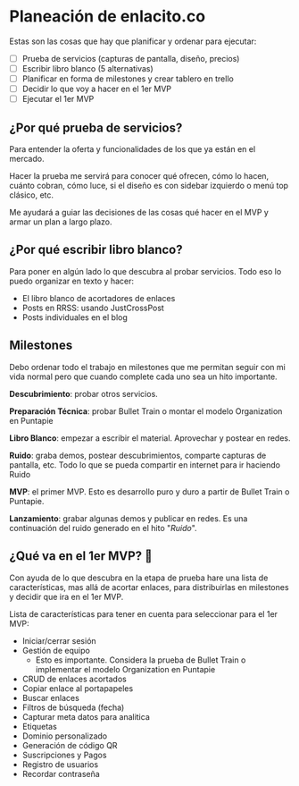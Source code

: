 # Planeación de enlacito.co

Estas son las cosas que hay que planificar y ordenar para ejecutar:

- [ ] Prueba de servicios (capturas de pantalla, diseño, precios)
- [ ] Escribir libro blanco (5 alternativas)
- [ ] Planificar en forma de milestones y crear tablero en trello
- [ ] Decidir lo que voy a hacer en el 1er MVP
- [ ] Ejecutar el 1er MVP

## ¿Por qué prueba de servicios?

Para entender la oferta y funcionalidades de los que ya están en el mercado.

Hacer la prueba me servirá para conocer qué ofrecen, cómo lo hacen, cuánto cobran, cómo luce, si el diseño es con sidebar izquierdo o menú top clásico, etc.

Me ayudará a guiar las decisiones de las cosas qué hacer en el MVP y armar un plan a largo plazo.

## ¿Por qué escribir libro blanco?

Para poner en algún lado lo que descubra al probar servicios. Todo eso lo puedo organizar en texto y hacer:

- El libro blanco de acortadores de enlaces
- Posts en RRSS: usando JustCrossPost
- Posts individuales en el blog

## Milestones

Debo ordenar todo el trabajo en milestones que me permitan seguir con mi vida normal pero que cuando complete cada uno sea un hito importante.

**Descubrimiento**: probar otros servicios.

**Preparación Técnica**: probar Bullet Train o montar el modelo Organization en Puntapie

**Libro Blanco**: empezar a escribir el material. Aprovechar y postear en redes.

**Ruido**: graba demos, postear descubrimientos, comparte capturas de pantalla, etc. Todo lo que se pueda compartir en internet para ir haciendo Ruido

**MVP**: el primer MVP. Esto es desarrollo puro y duro a partir de Bullet Train o Puntapie.

**Lanzamiento**: grabar algunas demos y publicar en redes. Es una continuación del ruido generado en el hito "*Ruido*".

## ¿Qué va en el 1er MVP? 🤔

Con ayuda de lo que descubra en la etapa de prueba hare una lista de características, mas allá de acortar enlaces, para distribuirlas en milestones y decidir que ira en el 1er MVP.

Lista de características para tener en cuenta para seleccionar para el 1er MVP:
- Iniciar/cerrar sesión
- Gestión de equipo
	- Esto es importante. Considera la prueba de Bullet Train o implementar el modelo Organization en Puntapie
- CRUD de enlaces acortados
- Copiar enlace al portapapeles
- Buscar enlaces
- Filtros de búsqueda (fecha)
- Capturar meta datos para analitica
- Etiquetas
- Dominio personalizado
- Generación de código QR
- Suscripciones y Pagos
- Registro de usuarios
- Recordar contraseña